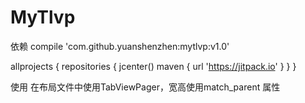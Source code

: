 # MyTlvp
依赖
compile 'com.github.yuanshenzhen:mytlvp:v1.0'

allprojects {
    repositories {
        jcenter()
        maven { url 'https://jitpack.io' }
    }
}

使用
  在布局文件中使用TabViewPager，宽高使用match_parent
  属性       <attr name="tabTextColor" format="color" />
            <attr name="tabSelectedTextColor" format="color" />
            <attr name="tabBackgroundColor" format="color" />
            <attr name="tabIndicatorColor" format="color" />
            <attr name="vpBackgroundColor" format="color" />
